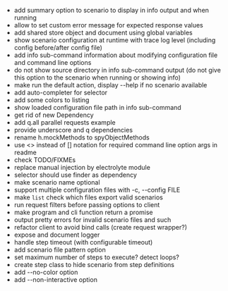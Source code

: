 * add summary option to scenario to display in info output and when running
* allow to set custom error message for expected response values
* add shared store object and document using global variables
* show scenario configuration at runtime with trace log level (including config before/after config file)
* add info sub-command information about modifying configuration file and command line options
* do not show source directory in info sub-command output (do not give this option to the scenario when running or showing info)
* make run the default action, display --help if no scenario available
* add auto-completer for selector
* add some colors to listing
* show loaded configuration file path in info sub-command
* get rid of new Dependency
* add q.all parallel requests example
* provide underscore and q dependencies
* rename h.mockMethods to spyObjectMethods
* use <> instead of [] notation for required command line option args in readme
* check TODO/FIXMEs
* replace manual injection by electrolyte module
* selector should use finder as dependency
* make scenario name optional
* support multiple configuration files with -c, --config FILE
* make `list` check which files export valid scenarios
* run request filters before passing options to client
* make program and cli function return a promise
* output pretty errors for invalid scenario files and such
* refactor client to avoid bind calls (create request wrapper?)
* expose and document logger
* handle step timeout (with configurable timeout)
* add scenario file pattern option
* set maximum number of steps to execute? detect loops?
* create step class to hide scenario from step definitions
* add --no-color option
* add --non-interactive option
